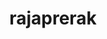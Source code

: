 ---
title: rajaprerak
github: https://github.com/rajaprerak
mode: dark
transition: 3s
archetype:
  - Little Bit of Everything
---